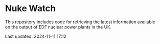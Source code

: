 # Nuke Watch

This repository includes code for retrieving the latest information available on the output of EDF nuclear power plants in the UK.

Last updated: 2024-11-11 17:12